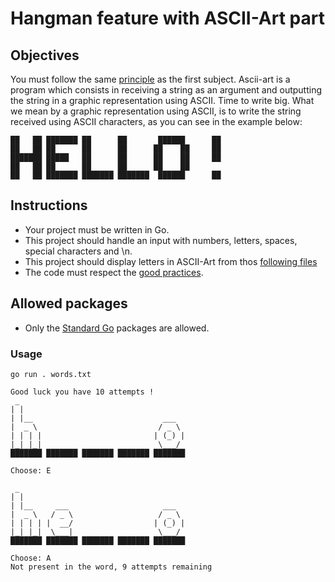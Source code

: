 # Hangman feature with ASCII-Art part

## Objectives

You must follow the same [principle](https://github.com/Lyon-Ynov-Campus/YTrack/tree/master/subjects/hangman/hangman-classic) as the first subject.
Ascii-art is a program which consists in receiving a string as an argument and outputting the string in a graphic representation using ASCII. Time to write big.
What we mean by a graphic representation using ASCII, is to write the string received using ASCII characters, as you can see in the example below:

    ██   ██ ███████ ██      ██       ██████      ██ 
    ██   ██ ██      ██      ██      ██    ██     ██ 
    ███████ █████   ██      ██      ██    ██     ██ 
    ██   ██ ██      ██      ██      ██    ██        
    ██   ██ ███████ ███████ ███████  ██████      ██ 
                                                
## Instructions
* Your project must be written in Go.
* This project should handle an input with numbers, letters, spaces, special characters and \n.
* This project should display letters in ASCII-Art from thos [following files](https://github.com/LeaderGRL/Hangman-ascii-art/tree/main/letters)
* The code must respect the [good practices](https://public.01-edu.org/subjects/good-practices/).

## Allowed packages
* Only the [Standard Go](https://pkg.go.dev/std) packages are allowed.

### Usage

    go run . words.txt
    
    Good luck you have 10 attempts !
     _                        
    | |                    
    | |__                             ___
    |  _ \                           / _ \
    | | | |                         | (_) |
    |_| |_|                          \___/
    ███████ ███████ ███████ ███████ ███████
    
    Choose: E
    
     _               
    | |                
    | |__     ___                     ___
    |  _ \   / _ \                   / _ \
    | | | | |  __/                  | (_) |
    |_| |_|  \___|                   \___/
    ███████ ███████ ███████ ███████ ███████
    
    Choose: A
    Not present in the word, 9 attempts remaining

    
